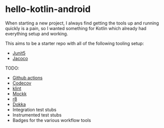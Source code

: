 # hello-kotlin-android
When starting a new project, I always find getting the tools up and running quickly is a pain, so I
wanted something for Kotlin which already had everything setup and working.

This aims to be a starter repo with all of the following tooling setup:
* [Junit5](https://junit.org/junit5/docs/current/user-guide/)
* [Jacoco](https://www.eclemma.org/jacoco/)

TODO:
* [Github actions](https://github.com/marketplace/actions/gradle-android)
* [Codecov](https://codecov.io/)
* [klint](https://ktlint.github.io/)
* [Mockk](https://mockk.io/ANDROID.html)
* [r8](https://android-developers.googleblog.com/2018/11/r8-new-code-shrinker-from-google-is.html)
* [Dokka](https://github.com/Kotlin/dokka)
* Integration test stubs
* Instrumented test stubs
* Badges for the various workflow tools